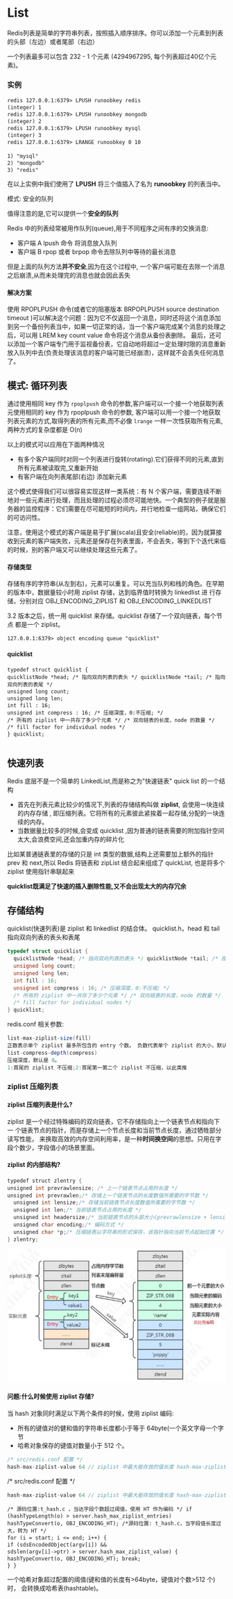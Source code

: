 # List

Redis列表是简单的字符串列表，按照插入顺序排序。你可以添加一个元素到列表的头部（左边）或者尾部（右边）

一个列表最多可以包含 232 - 1 个元素 (4294967295, 每个列表超过40亿个元素)。

### 实例

```
redis 127.0.0.1:6379> LPUSH runoobkey redis
(integer) 1
redis 127.0.0.1:6379> LPUSH runoobkey mongodb
(integer) 2
redis 127.0.0.1:6379> LPUSH runoobkey mysql
(integer) 3
redis 127.0.0.1:6379> LRANGE runoobkey 0 10

1) "mysql"
2) "mongodb"
3) "redis"
```

在以上实例中我们使用了 **LPUSH** 将三个值插入了名为 **runoobkey** 的列表当中。





模式: 安全的队列

值得注意的是,它可以提供一个**安全的队列**

Redis 中的列表经常被用作队列(queue),用于不同程序之间有序的交换消息:

- 客户端 A lpush 命令 将消息放入队列
- 客户端 B rpop 或者 brpop 命令去除队列中等待的最长消息

但是上面的队列方法**并不安全**,因为在这个过程中, 一个客户端可能在去除一个消息之后崩溃,从而未处理完的消息也就会因此丢失

#### 解决方案
使用 RPOPLPUSH 命令(或者它的阻塞版本 BRPOPLPUSH source destination timeout )可以解决这个问题：因为它不仅返回一个消息，同时还将这个消息添加到另一个备份列表当中，如果一切正常的话，当一个客户端完成某个消息的处理之后，可以用 LREM key count value 命令将这个消息从备份表删除。
最后，还可以添加一个客户端专门用于监视备份表，它自动地将超过一定处理时限的消息重新放入队列中去(负责处理该消息的客户端可能已经崩溃)，这样就不会丢失任何消息了。

## 模式: 循环列表

通过使用相同 key 作为 `rpoplpush` 命令的参数,客户端可以一个接一个地获取列表元使用相同的 key 作为 rpoplpush 命令的参数, 客户端可以用一个接一个地获取列表元素的方式,取得列表的所有元素,而不必像 `lrange` 一样一次性获取所有元素,两种方式的复杂度都是 O(n)

以上的模式可以应用在下面两种情况

- 有多个客户端同时对同一个列表进行旋转(rotating).它们获得不同的元素,直到所有元素被读取完,又重新开始
- 有客户端在向列表尾部(右边) 添加新元素

这个模式使得我们可以很容易实现这样一类系统：有 N 个客户端，需要连续不断地对一些元素进行处理，而且处理的过程必须尽可能地快。一个典型的例子就是服务器的监控程序：它们需要在尽可能短的时间内，并行地检查一组网站，确保它们的可访问性。

注意，使用这个模式的客户端是易于扩展(scala)且安全(reliable)的，因为就算接收到元素的客户端失败，元素还是保存在列表里面，不会丢失，等到下个迭代来临的时候，别的客户端又可以继续处理这些元素了。



#### 存储类型

  存储有序的字符串(从左到右)，元素可以重复。可以充当队列和栈的角色。在早期的版本中，数据量较小时用 ziplist 存储，达到临界值时转换为 linkedlist 进 行存储，分别对应 OBJ_ENCODING_ZIPLIST 和 OBJ_ENCODING_LINKEDLIST 

  3.2 版本之后，统一用 quicklist 来存储。quicklist 存储了一个双向链表，每个节点 都是一个 ziplist。

```
127.0.0.1:6379> object encoding queue "quicklist"
```

#### quicklist



```
typedef struct quicklist {
quicklistNode *head; /* 指向双向列表的表头 */ quicklistNode *tail; /* 指向双向列表的表尾 */
unsigned long count;
unsigned long len;
int fill : 16;
unsigned int compress : 16; /* 压缩深度，0:不压缩; */
/* 所有的 ziplist 中一共存了多少个元素 */ /* 双向链表的长度，node 的数量 */
/* fill factor for individual nodes */
} quicklist;
```



````

````

## 快速列表

Redis 底层不是一个简单的 LinkedList,而是称之为"快速链表" quick list 的一个结构

- 首先在列表元素比较少的情况下,列表的存储结构叫做 **ziplist**, 会使用一块连续的内存存储 , 即压缩列表。它将所有的元素彼此紧挨着一起存储,分配的一块连续的内存。
- 当数据量比较多的时候,会变成 quicklist ,因为普通的链表需要的附加指针空间太大,会浪费空间,还会加重内存的碎片化

比如某普通链表里的存储的只是 int 类型的数据,结构上还需要加上额外的指针 prev 和 next,所以 Redis 将链表和 zipList 结合起来组成了 quickList, 也是将多个 ziplist 使用指针串联起来

**quicklist既满足了快速的插入删除性能,又不会出现太大的内存冗余**

## 存储结构

quicklist(快速列表)是 ziplist 和 linkedlist 的结合体。 quicklist.h，head 和 tail 指向双向列表的表头和表尾

```c++
typedef struct quicklist {
  quicklistNode *head; /* 指向双向列表的表头 */ quicklistNode *tail; /* 指向双向列表的表尾 */
  unsigned long count;
  unsigned long len;
  int fill : 16;
  unsigned int compress : 16; /* 压缩深度，0:不压缩; */
  /* 所有的 ziplist 中一共存了多少个元素 */ /* 双向链表的长度，node 的数量 */
  /* fill factor for individual nodes */
} quicklist;
```

redis.conf 相关参数:

```java
list-max-ziplist-size(fill)
正数表示单个 ziplist 最多所包含的 entry 个数。 负数代表单个 ziplist 的大小，默认 8k。 -1:4KB;-2:8KB;-3:16KB;-4:32KB;-5:64KB
list-compress-depth(compress)
压缩深度，默认是 0。
1:首尾的 ziplist 不压缩;2:首尾第一第二个 ziplist 不压缩，以此类推
```

### ziplist 压缩列表

#### ziplist 压缩列表是什么?

ziplist 是一个经过特殊编码的双向链表，它不存储指向上一个链表节点和指向下一 个链表节点的指针，而是存储上一个节点长度和当前节点长度，通过牺牲部分读写性能， 来换取高效的内存空间利用率，是一种**时间换空间**的思想。只用在字段个数少，字段值小的场景里面。

#### ziplist 的内部结构?

```java
typedef struct zlentry {
unsigned int prevrawlensize; /* 上一个链表节点占用的长度 */
unsigned int prevrawlen;/* 存储上一个链表节点的长度数值所需要的字节数 */
  unsigned int lensize;/* 存储当前链表节点长度数值所需要的字节数 */
  unsigned int len;/* 当前链表节点占用的长度 */
  unsigned int headersize;/* 当前链表节点的头部大小(prevrawlensize + lensize)，即非数据域的大小 */
  unsigned char encoding;/* 编码方式 */
  unsigned char *p;/* 压缩链表以字符串的形式保存，该指针指向当前节点起始位置 */
} zlentry;
```

![](assets/image-20200406193439072.png)



#### 问题:什么时候使用 ziplist 存储?

当 hash 对象同时满足以下两个条件的时候，使用 ziplist 编码: 

- 所有的键值对的健和值的字符串长度都小于等于 64byte(一个英文字母一个字节
- 哈希对象保存的键值对数量小于 512 个。

```java
/* src/redis.conf 配置 */
hash-max-ziplist-value 64 // ziplist 中最大能存放的值长度 hash-max-ziplist-entries 512 // ziplist 中最多能存放的 entry 节点数量
```

/* src/redis.conf 配置 */

```java
hash-max-ziplist-value 64 // ziplist 中最大能存放的值长度 hash-max-ziplist-entries 512 // ziplist 中最多能存放的 entry 节点数量
```



```
/* 源码位置:t_hash.c ，当达字段个数超过阈值，使用 HT 作为编码 */ if (hashTypeLength(o) > server.hash_max_ziplist_entries)
hashTypeConvert(o, OBJ_ENCODING_HT); /*源码位置: t_hash.c，当字段值长度过大，转为 HT */
for (i = start; i <= end; i++) {
if (sdsEncodedObject(argv[i]) &&
sdslen(argv[i]->ptr) > server.hash_max_ziplist_value) {
hashTypeConvert(o, OBJ_ENCODING_HT); break;
} }
```

一个哈希对象超过配置的阈值(键和值的长度有>64byte，键值对个数>512 个)时， 会转换成哈希表(hashtable)。